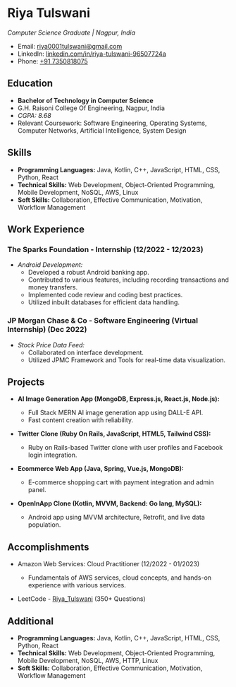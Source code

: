 # Riya Tulswani

*Computer Science Graduate | Nagpur, India*
  
- Email: [riya0001tulswani@gmail.com](mailto:riya0001tulswani@gmail.com)
- LinkedIn: [linkedin.com/in/riya-tulswani-96507724a](https://www.linkedin.com/in/riya-tulswani-96507724a)
- Phone: [+91 7350818075](tel:+917350818075)

## Education

- **Bachelor of Technology in Computer Science**
- G.H. Raisoni College Of Engineering, Nagpur, India
- *CGPA: 8.68*
- Relevant Coursework: Software Engineering, Operating Systems, Computer Networks, Artificial Intelligence, System Design

## Skills

- **Programming Languages:** Java, Kotlin, C++, JavaScript, HTML, CSS, Python, React
- **Technical Skills:** Web Development, Object-Oriented Programming, Mobile Development, NoSQL, AWS, Linux
- **Soft Skills:** Collaboration, Effective Communication, Motivation, Workflow Management

## Work Experience

### The Sparks Foundation - Internship (12/2022 - 12/2023)

- *Android Development:*
  - Developed a robust Android banking app.
  - Contributed to various features, including recording transactions and money transfers.
  - Implemented code review and coding best practices.
  - Utilized inbuilt databases for efficient data handling.

### JP Morgan Chase & Co - Software Engineering (Virtual Internship) (Dec 2022)

- *Stock Price Data Feed:*
  - Collaborated on interface development.
  - Utilized JPMC Framework and Tools for real-time data visualization.

## Projects

- **AI Image Generation App (MongoDB, Express.js, React.js, Node.js):**
  - Full Stack MERN AI image generation app using DALL-E API.
  - Fast content creation with reliability.

- **Twitter Clone (Ruby On Rails, JavaScript, HTML5, Tailwind CSS):**
  - Ruby on Rails-based Twitter clone with user profiles and Facebook login integration.

- **Ecommerce Web App (Java, Spring, Vue.js, MongoDB):**
  - E-commerce shopping cart with payment integration and admin panel.

- **OpenInApp Clone (Kotlin, MVVM, Backend: Go lang, MySQL):**
  - Android app using MVVM architecture, Retrofit, and live data population.

## Accomplishments

- Amazon Web Services: Cloud Practitioner (12/2022 - 01/2023)
  - Fundamentals of AWS services, cloud concepts, and hands-on experience with various services.

- LeetCode - [Riya_Tulswani](https://leetcode.com/Riya_Tulswani) (350+ Questions)

## Additional

- **Programming Languages:** Java, Kotlin, C++, JavaScript, HTML, CSS, Python, React
- **Technical Skills:** Web Development, Object-Oriented Programming, Mobile Development, NoSQL, AWS, HTTP, Linux
- **Soft Skills:** Collaboration, Effective Communication, Motivation, Workflow Management
